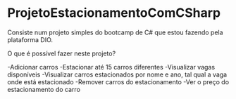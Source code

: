 # ProjetoEstacionamentoComCSharp
Consiste num projeto simples do bootcamp de C# que estou fazendo pela plataforma DIO.

O que é possível fazer neste projeto?

-Adicionar carros
-Estacionar até 15 carros diferentes
-Visualizar vagas disponíveis
-Visualizar carros estacionados por nome e ano, tal qual a vaga onde está estacionado
-Remover carros do estacionamento
-Ver o preço do estacionamento do carro

